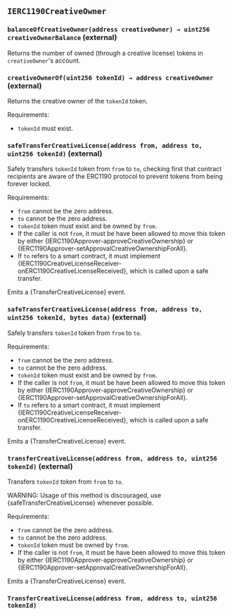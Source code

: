 ## `IERC1190CreativeOwner`






### `balanceOfCreativeOwner(address creativeOwner) → uint256 creativeOwnerBalance` (external)



Returns the number of owned (through a creative license) tokens in ``creativeOwner``'s account.

### `creativeOwnerOf(uint256 tokenId) → address creativeOwner` (external)



Returns the creative owner of the `tokenId` token.

Requirements:

- `tokenId` must exist.

### `safeTransferCreativeLicense(address from, address to, uint256 tokenId)` (external)



Safely transfers `tokenId` token from `from` to `to`, checking first that contract recipients
are aware of the ERC1190 protocol to prevent tokens from being forever locked.

Requirements:

- `from` cannot be the zero address.
- `to` cannot be the zero address.
- `tokenId` token must exist and be owned by `from`.
- If the caller is not `from`, it must be have been allowed to move this token by either {IERC1190Approver-approveCreativeOwnership} or {IERC1190Approver-setApprovalCreativeOwnershipForAll}.
- If `to` refers to a smart contract, it must implement {IERC1190CreativeLicenseReceiver-onERC1190CreativeLicenseReceived}, which is called upon a safe transfer.

Emits a {TransferCreativeLicense} event.

### `safeTransferCreativeLicense(address from, address to, uint256 tokenId, bytes data)` (external)



Safely transfers `tokenId` token from `from` to `to`.

Requirements:

- `from` cannot be the zero address.
- `to` cannot be the zero address.
- `tokenId` token must exist and be owned by `from`.
- If the caller is not `from`, it must be have been allowed to move this token by either {IERC1190Approver-approveCreativeOwnership} or {IERC1190Approver-setApprovalCreativeOwnershipForAll}.
- If `to` refers to a smart contract, it must implement {IERC1190CreativeLicenseReceiver-onERC1190CreativeLicenseReceived}, which is called upon a safe transfer.

Emits a {TransferCreativeLicense} event.

### `transferCreativeLicense(address from, address to, uint256 tokenId)` (external)



Transfers `tokenId` token from `from` to `to`.

WARNING: Usage of this method is discouraged, use {safeTransferCreativeLicense} whenever possible.

Requirements:

- `from` cannot be the zero address.
- `to` cannot be the zero address.
- `tokenId` token must be owned by `from`.
- If the caller is not `from`, it must be have been allowed to move this token by either {IERC1190Approver-approveCreativeOwnership} or {IERC1190Approver-setApprovalCreativeOwnershipForAll}.

Emits a {TransferCreativeLicense} event.


### `TransferCreativeLicense(address from, address to, uint256 tokenId)`







